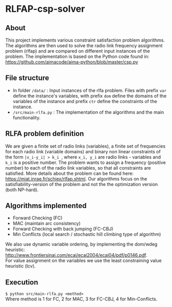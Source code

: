 # RLFAP-csp-solver
## About
This project implements various constraint satisfaction problem algorithms. The algorithms are then used to solve the radio link frequency assignment problem (rlfap) and are compared on different input instances of the problem. The implementation is based on the Python code found in: https://github.com/aimacode/aima-python/blob/master/csp.py
## File structure
* In folder ```/data/``` : Input instances of the rlfa problem. Files with prefix ```var``` define the instance's variables,  with prefix ```dom``` define the domains of the variables of the instance and prefix ```ctr``` define the constraints of the instance.
* ```/src/main-rlfa.py``` : The implementation of the algorithms and the main functionality.
## RLFA problem definition
We are given a finite set of radio links (variables), a finite set of frequencies for each radio link (variable domains) and binary non linear constraints of the form ```|x_i-y_i| > k_i ```, where ```x_i, y_i``` are radio links - variables and ```k_i``` is a positive number. The problem wants to assign a frequency (positive number) to each of the radio link variables, so that all constraints are satisfied. More details about the problem can be found here: https://miat.inrae.fr/schiex/rlfap.shtml. Our algorithms focus on the satisfiability-version of the problem and not the the optimization version (both NP-hard).
## Algorithms implemented
* Forward Checking (FC)
* MAC (maintain arc consistency)
* Forward Checking with back jumping (FC-CBJ)
* Min Conflicts (local search / stochastic hill climbing type of algorithm)

We also use dynamic variable ordering, by implementing the dom/wdeg heuristic: http://www.frontiersinai.com/ecai/ecai2004/ecai04/pdf/p0146.pdf. \
For value assignment on the variables we use the least constraining value heuristic (lcv).
## Execution
```$ python src/main-rlfa.py <method>``` \
Where method is 1 for FC, 2 for MAC, 3 for FC-CBJ, 4 for Min-Conflicts.

